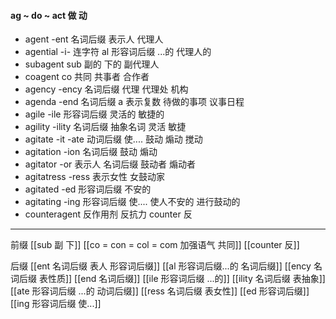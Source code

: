 #### ag ~ do ~ act 做 动
- agent  -ent  名词后缀 表示人  代理人
- agential -i- 连字符  al 形容词后缀 ...的 代理人的
- subagent sub 副的 下的   副代理人
- coagent co  共同   共事者 合作者
- agency  -ency 名词后缀 代理 代理处 机构
- agenda  -end 名词后缀 a 表示复数  待做的事项   议事日程
- agile  -ile 形容词后缀 灵活的 敏捷的
- agility -ility 名词后缀 抽象名词  灵活 敏捷
- agitate -it -ate 动词后缀 使....  鼓动 煽动 搅动  
- agitation -ion 名词后缀 鼓动 煽动 
- agitator -or  表示人 名词后缀 鼓动者  煽动者 
- agitatress -ress 表示女性 女鼓动家
- agitated -ed 形容词后缀 不安的
- agitating -ing 形容词后缀  使.... 使人不安的 进行鼓动的
- counteragent 反作用剂 反抗力  counter 反

---
前缀
[[sub  副 下]]
[[co = con  = col = com  加强语气 共同]]
[[counter 反]]

后缀
[[ent 名词后缀  表人 形容词后缀]]
[[al 形容词后缀...的 名词后缀]]
[[ency 名词后缀 表性质]]
[[end 名词后缀]]
[[ile 形容词后缀  ...的]]
[[ility 名词后缀 表抽象]]
[[ate 形容词后缀  ...的 动词后缀]]
[[ress 名词后缀 表女性]]
[[ed 形容词后缀]]
[[ing 形容词后缀  使...]]